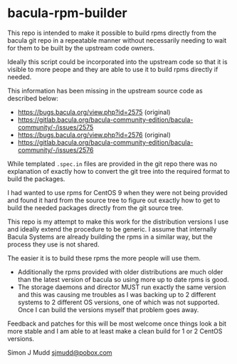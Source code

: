 bacula-rpm-builder
==================

This repo is intended to make it possible to build rpms directly from
the bacula git repo in a repeatable manner without necessarily needing
to wait for them to be built by the upstream code owners.

Ideally this script could be incorporated into the
upstream code so that it is visible to more peope and they are able to use
it to build rpms directly if needed.

This information has been missing in the upstream source code as described
below:
- https://bugs.bacula.org/view.php?id=2575 (original)
- https://gitlab.bacula.org/bacula-community-edition/bacula-community/-/issues/2575
- https://bugs.bacula.org/view.php?id=2576 (original)
- https://gitlab.bacula.org/bacula-community-edition/bacula-community/-/issues/2576

While templated `.spec.in` files are provided in the git repo there was
no explanation of exactly how to convert the git tree into the required
format to build the packages.

I had wanted to use rpms for CentOS 9 when they were not being provided
and found it hard from the source tree to figure out exactly how to get
to build the needed packages directly from the git source tree.

This repo is my attempt to make this work for the distribution versions
I use and ideally extend the procedure to be generic.  I assume that
internally Bacula Systems are already building the rpms in a similar way,
but the process they use is not shared.

The easier it is to build these rpms the more people will use them.
- Additionally the rpms provided with older distributions are much
  older than the latest version of bacula so using more up to date rpms
  is good.
- The storage daemons and director MUST run exactly the same version
  and this was causing me troubles as I was backing up to 2 different
  systems to 2 different OS versions, one of which was not supported.
  Once I can build the versions myself that problem goes away.

Feedback and patches for this will be most welcome once things look a
bit more stable and I am able to at least make a clean build for 1 or
2 CentOS versions.

Simon J Mudd <sjmudd@pobox.com>
